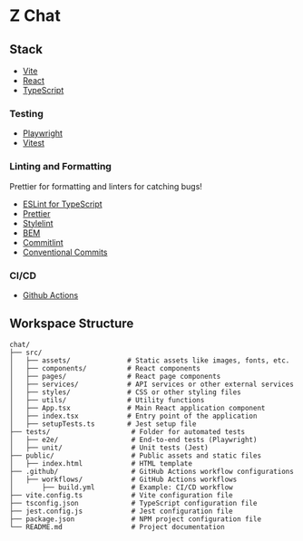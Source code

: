 # Z Chat

## Stack

- [Vite](https://vitejs.dev)
- [React](https://react.dev)
- [TypeScript](https://www.typescriptlang.org)

### Testing

- [Playwright](https://playwright.dev)
- [Vitest](https://vitest.dev/)

### Linting and Formatting

Prettier for formatting and linters for catching bugs!

- [ESLint for TypeScript](https://typescript-eslint.io)
- [Prettier](https://prettier.io/)
- [Stylelint](https://stylelint.io)
- [BEM](https://getbem.com)
- [Commitlint](https://commitlint.js.org)
- [Conventional Commits](https://www.conventionalcommits.org/en/v1.0.0/)

### CI/CD

- [Github Actions](https://docs.github.com/en/actions)

## Workspace Structure

```plaintext
chat/
├── src/
│   ├── assets/              # Static assets like images, fonts, etc.
│   ├── components/          # React components
│   ├── pages/               # React page components
│   ├── services/            # API services or other external services
│   ├── styles/              # CSS or other styling files
│   ├── utils/               # Utility functions
│   ├── App.tsx              # Main React application component
│   ├── index.tsx            # Entry point of the application
│   ├── setupTests.ts        # Jest setup file
├── tests/                    # Folder for automated tests
│   ├── e2e/                  # End-to-end tests (Playwright)
│   ├── unit/                 # Unit tests (Jest)
├── public/                   # Public assets and static files
│   ├── index.html            # HTML template
├── .github/                  # GitHub Actions workflow configurations
│   ├── workflows/            # GitHub Actions workflows
│       ├── build.yml         # Example: CI/CD workflow
├── vite.config.ts            # Vite configuration file
├── tsconfig.json             # TypeScript configuration file
├── jest.config.js            # Jest configuration file
├── package.json              # NPM project configuration file
└── README.md                 # Project documentation
```
